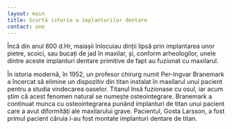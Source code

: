 ```yaml
---
layout: main
title: Scurtă istorie a implanturilor dentare
contact: one
---
```



Încă din anul 600 d.Hr, maiașii înlocuiau dinții lipsă prin implantarea unor pietre, scoici, sau bucați de jad în maxilar, și, conform arheologilor, unele dintre aceste implanturi dentare primitive de fapt au fuzionat cu maxilarul. 

<!--more-->

În istoria modernă, în 1952, un profesor chirurg numit Per-Ingvar Branemark a încercat să elimine un dispozitiv din titan instalat în maxilarul unui pacient pentru a studia vindecarea oaselor. Titanul însă fuzionase cu osul, iar acum știm că acest fenomen natural se numește osteointegrare. Branemark a continuat munca cu osteointegrarea punând implanturi de titan unui pacient care a avut diformități ale maxilarului grave. Pacientul, Gosta Larsson, a fost primul pacient căruia i-au fost montate implanturi dentare de titan.